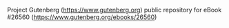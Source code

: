 Project Gutenberg (https://www.gutenberg.org) public repository for eBook #26560 (https://www.gutenberg.org/ebooks/26560)
